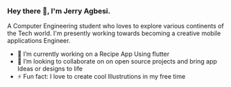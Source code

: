 ### Hey there 👋, I'm Jerry Agbesi. 
A Computer Engineering student who loves to explore 
various continents of the Tech world. I'm presently working towards becoming 
a creative mobile applications Engineer. 

- 🔭 I’m currently working on a Recipe App Using flutter
- 👯 I’m looking to collaborate on on open source projects and bring app Ideas or designs to life
- ⚡ Fun fact: I love to create cool Illustrutions in my free time 

<!--
**JerryAgbesi/JerryAgbesi** is a ✨ _special_ ✨ repository because its `README.md` (this file) appears on your GitHub profile.

Here are some ideas to get you started:

- 🔭 I’m currently working on ...
-🌱 I’m currently learning flutter and python
- 👯 I’m looking to collaborate on ...
- 🤔 I’m looking for help with ...
- 💬 Ask me about ...
- 📫 How to reach me: ...
- 😄 Pronouns: ...
- ⚡ Fun fact: ...
-->
